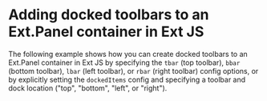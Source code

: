 # Adding docked toolbars to an Ext.Panel container in Ext JS #

The following example shows how you can create docked toolbars to an Ext.Panel container in Ext JS by specifying the `tbar` (top toolbar), `bbar` (bottom toolbar), `lbar` (left toolbar), or `rbar` (right toolbar) config options, or by explicitly setting the `dockedItems` config and specifying a toolbar and dock location ("top", "bottom", "left", or "right").
